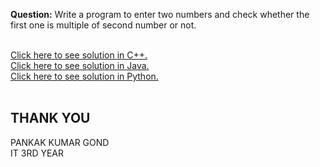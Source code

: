 <b>Question:</b> Write a program to enter two numbers and check whether the first one is multiple of second
number or not.<br>
<br>

<a href="https://github.com/pankaj-creator/College-Assignments/blob/main/EMPLOYABILITY%20SKILL%20PROGRAM/Week%201/Question%201/Solution.cpp">Click here to see solution in C++.</a><br>
<a href="https://github.com/pankaj-creator/College-Assignments/blob/main/EMPLOYABILITY%20SKILL%20PROGRAM/Week%201/Question%201/Solution.java">Click here to see solution in Java.</a><br>
<a href="https://github.com/pankaj-creator/College-Assignments/blob/main/EMPLOYABILITY%20SKILL%20PROGRAM/Week%201/Question%201/Solution.py">Click here to see solution in Python.</a><br>
<br>

## THANK YOU
PANKAK KUMAR GOND<br>
IT 3RD YEAR<br>
